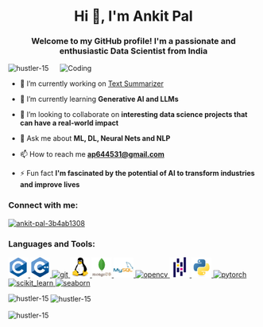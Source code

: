 <h1 align="center">Hi 👋, I'm Ankit Pal</h1>
<h3 align="center">Welcome to my GitHub profile! I'm a passionate and enthusiastic Data Scientist from India</h3>
<img align="right" alt="Coding" width="400" src="https://github.com/Hustler-15/Hustler-15/blob/main/C1.gif"

<p align="left"> <img src="https://komarev.com/ghpvc/?username=hustler-15&label=Profile%20views&color=0e75b6&style=flat" alt="hustler-15" /> </p>

- 🔭 I’m currently working on [Text Summarizer](https://github.com/Hustler-15/Text_Summarizer)

- 🌱 I’m currently learning **Generative AI and LLMs**

- 👯 I’m looking to collaborate on **interesting data science projects that can have a real-world impact**

- 💬 Ask me about **ML, DL, Neural Nets and NLP**

- 📫 How to reach me **ap644531@gmail.com**

- ⚡ Fun fact **I'm fascinated by the potential of AI to transform industries and improve lives**

<h3 align="left">Connect with me:</h3>
<p align="left">
<a href="https://linkedin.com/in/ankit-pal-3b4ab1308" target="blank"><img align="center" src="https://raw.githubusercontent.com/rahuldkjain/github-profile-readme-generator/master/src/images/icons/Social/linked-in-alt.svg" alt="ankit-pal-3b4ab1308" height="30" width="40" /></a>
</p>

<h3 align="left">Languages and Tools:</h3>
<p align="left"> <a href="https://www.cprogramming.com/" target="_blank" rel="noreferrer"> <img src="https://raw.githubusercontent.com/devicons/devicon/master/icons/c/c-original.svg" alt="c" width="40" height="40"/> </a> <a href="https://www.w3schools.com/cpp/" target="_blank" rel="noreferrer"> <img src="https://raw.githubusercontent.com/devicons/devicon/master/icons/cplusplus/cplusplus-original.svg" alt="cplusplus" width="40" height="40"/> </a> <a href="https://git-scm.com/" target="_blank" rel="noreferrer"> <img src="https://www.vectorlogo.zone/logos/git-scm/git-scm-icon.svg" alt="git" width="40" height="40"/> </a> <a href="https://www.linux.org/" target="_blank" rel="noreferrer"> <img src="https://raw.githubusercontent.com/devicons/devicon/master/icons/linux/linux-original.svg" alt="linux" width="40" height="40"/> </a> <a href="https://www.mongodb.com/" target="_blank" rel="noreferrer"> <img src="https://raw.githubusercontent.com/devicons/devicon/master/icons/mongodb/mongodb-original-wordmark.svg" alt="mongodb" width="40" height="40"/> </a> <a href="https://www.mysql.com/" target="_blank" rel="noreferrer"> <img src="https://raw.githubusercontent.com/devicons/devicon/master/icons/mysql/mysql-original-wordmark.svg" alt="mysql" width="40" height="40"/> </a> <a href="https://opencv.org/" target="_blank" rel="noreferrer"> <img src="https://www.vectorlogo.zone/logos/opencv/opencv-icon.svg" alt="opencv" width="40" height="40"/> </a> <a href="https://pandas.pydata.org/" target="_blank" rel="noreferrer"> <img src="https://raw.githubusercontent.com/devicons/devicon/2ae2a900d2f041da66e950e4d48052658d850630/icons/pandas/pandas-original.svg" alt="pandas" width="40" height="40"/> </a> <a href="https://www.python.org" target="_blank" rel="noreferrer"> <img src="https://raw.githubusercontent.com/devicons/devicon/master/icons/python/python-original.svg" alt="python" width="40" height="40"/> </a> <a href="https://pytorch.org/" target="_blank" rel="noreferrer"> <img src="https://www.vectorlogo.zone/logos/pytorch/pytorch-icon.svg" alt="pytorch" width="40" height="40"/> </a> <a href="https://scikit-learn.org/" target="_blank" rel="noreferrer"> <img src="https://upload.wikimedia.org/wikipedia/commons/0/05/Scikit_learn_logo_small.svg" alt="scikit_learn" width="40" height="40"/> </a> <a href="https://seaborn.pydata.org/" target="_blank" rel="noreferrer"> <img src="https://seaborn.pydata.org/_images/logo-mark-lightbg.svg" alt="seaborn" width="40" height="40"/> </a> </p>

<p><img align="left" src="https://github-readme-stats.vercel.app/api/top-langs?username=hustler-15&show_icons=true&locale=en&layout=compact" alt="hustler-15" /></p>

<p>&nbsp;<img align="center" src="https://github-readme-stats.vercel.app/api?username=hustler-15&show_icons=true&locale=en" alt="hustler-15" /></p>

<p><img align="center" src="https://github-readme-streak-stats.herokuapp.com/?user=hustler-15&" alt="hustler-15" /></p>


